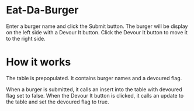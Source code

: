 # Eat-Da-Burger

Enter a burger name and click the Submit button.
The burger will be display on the left side with a Devour It button.
Click the Devour It button to move it to the right side.

# How it works
The table is prepopulated. It contains burger names and a devoured flag.

When a burger is submitted, it calls an insert into the table with devoured flag set to false.
When the Devour It button is clicked, it calls an update to the table and set the devoured flag to true.